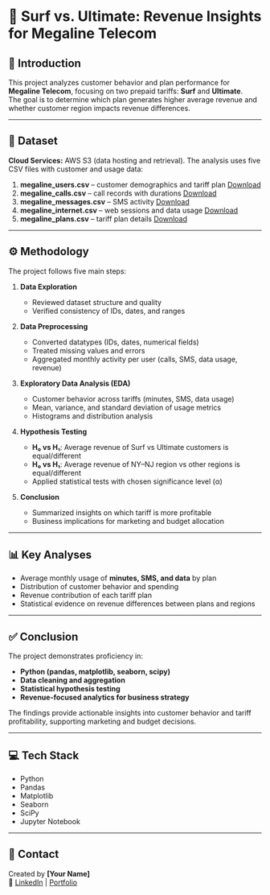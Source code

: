 # 📱 Surf vs. Ultimate: Revenue Insights for Megaline Telecom

## 📌 Introduction
This project analyzes customer behavior and plan performance for **Megaline Telecom**, focusing on two prepaid tariffs: **Surf** and **Ultimate**.  
The goal is to determine which plan generates higher average revenue and whether customer region impacts revenue differences.  

---

## 📂 Dataset

**Cloud Services:** AWS S3 (data hosting and retrieval). 
The analysis uses five CSV files with customer and usage data:

1. **megaline_users.csv** – customer demographics and tariff plan  [Download](https://code.s3.yandex.net/datasets/megaline_users.csv)
2. **megaline_calls.csv** – call records with durations  [Download](https://code.s3.yandex.net/datasets/megaline_calls.csv)
3. **megaline_messages.csv** – SMS activity  [Download](https://code.s3.yandex.net/datasets/megaline_messages.csv)
4. **megaline_internet.csv** – web sessions and data usage  [Download](https://code.s3.yandex.net/datasets/megaline_internet.csv)
5. **megaline_plans.csv** – tariff plan details  [Download](https://code.s3.yandex.net/datasets/megaline_plans.csv)

---

## ⚙️ Methodology
The project follows five main steps:

1. **Data Exploration**  
   - Reviewed dataset structure and quality  
   - Verified consistency of IDs, dates, and ranges  

2. **Data Preprocessing**  
   - Converted datatypes (IDs, dates, numerical fields)  
   - Treated missing values and errors  
   - Aggregated monthly activity per user (calls, SMS, data usage, revenue)  

3. **Exploratory Data Analysis (EDA)**  
   - Customer behavior across tariffs (minutes, SMS, data usage)  
   - Mean, variance, and standard deviation of usage metrics  
   - Histograms and distribution analysis  

4. **Hypothesis Testing**  
   - **H₀ vs H₁**: Average revenue of Surf vs Ultimate customers is equal/different  
   - **H₀ vs H₁**: Average revenue of NY–NJ region vs other regions is equal/different  
   - Applied statistical tests with chosen significance level (α)  

5. **Conclusion**  
   - Summarized insights on which tariff is more profitable  
   - Business implications for marketing and budget allocation  

---

## 📊 Key Analyses
- Average monthly usage of **minutes, SMS, and data** by plan  
- Distribution of customer behavior and spending  
- Revenue contribution of each tariff plan  
- Statistical evidence on revenue differences between plans and regions  

---

## ✅ Conclusion
The project demonstrates proficiency in:  
- **Python (pandas, matplotlib, seaborn, scipy)**  
- **Data cleaning and aggregation**  
- **Statistical hypothesis testing**  
- **Revenue-focused analytics for business strategy**  

The findings provide actionable insights into customer behavior and tariff profitability, supporting marketing and budget decisions.  

---

## 💻 Tech Stack
- Python  
- Pandas  
- Matplotlib  
- Seaborn  
- SciPy  
- Jupyter Notebook  

---

## 🤝 Contact
Created by **[Your Name]**  
🔗 [LinkedIn](https://www.linkedin.com/in/dianisay/) | [Portfolio](https://github.com/dianisay)
